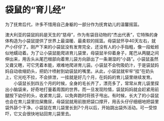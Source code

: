 # 袋鼠的“育儿经”


  为了抚育后代，许多不惜用自己身躯的一部分作为抚育幼儿的温馨摇篮。  

  澳大利亚的袋鼠妈妈是天生的“慈母”，作为有袋目动物的“杰出代表”，它特殊的身体构造为小袋鼠提供了世界上最温暖、最柔软的摇篮。母袋鼠怀孕40天左右，就产小仔仔了。刚产下来的小袋鼠没有发育完全，还没有人的小手指粗，像一段蚯蚓似地蠕动着。为了让小袋鼠能爬进育儿袋里，母袋鼠半仰着身子，尾巴从两腿之间伸出来，用舌头从尾巴根部向着育儿袋方向舔出了一条潮湿的“小路”。小袋鼠虽然又聋又瞎，可它凭着本能，艰难地爬进育儿袋。小袋鼠不会吮吸奶汁，于是袋鼠妈妈自动收缩奶头，把奶汁喷射到幼袋鼠的嘴里。从此，小袋鼠就牢牢“挂”在奶头上，它光吃不拉，不会排泄，一挂就是好几个月，在妈妈的育儿袋里继续发育。  
　　小袋鼠长到四五个月的时候，全身的毛长齐了，漂亮多了，常常从育儿袋里探出小脑袋来，好奇地打量着周围的世界。而一旦发现险情，袋鼠妈妈就会赶紧用前腿按下幼仔的头，收紧育儿袋，以免奔跑时将孩子甩出。有时候，长大了的小袋鼠也会在育儿袋里拉屎撒尿，母袋鼠就用前肢把袋口撑开，用舌头仔仔细细地把袋里袋外舔个干净。小袋鼠在育儿袋里长到7个月以后，开始跳出袋外活动。可一受惊吓，它又会很快地钻回育儿袋里去。
  